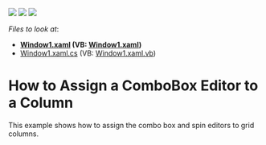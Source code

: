 <!-- default badges list -->
![](https://img.shields.io/endpoint?url=https://codecentral.devexpress.com/api/v1/VersionRange/128648315/21.1.5%2B)
[![](https://img.shields.io/badge/Open_in_DevExpress_Support_Center-FF7200?style=flat-square&logo=DevExpress&logoColor=white)](https://supportcenter.devexpress.com/ticket/details/E1582)
[![](https://img.shields.io/badge/📖_How_to_use_DevExpress_Examples-e9f6fc?style=flat-square)](https://docs.devexpress.com/GeneralInformation/403183)
<!-- default badges end -->
<!-- default file list -->
*Files to look at*:

* **[Window1.xaml](./CS/DXGrid_AssignComboBoxToColumn/Window1.xaml) (VB: [Window1.xaml](./VB/DXGrid_AssignComboBoxToColumn/Window1.xaml))**
* [Window1.xaml.cs](./CS/DXGrid_AssignComboBoxToColumn/Window1.xaml.cs) (VB: [Window1.xaml.vb](./VB/DXGrid_AssignComboBoxToColumn/Window1.xaml.vb))
<!-- default file list end -->
# How to Assign a ComboBox Editor to a Column


<p>This example shows how to assign the combo box and spin editors to grid columns.</p>

<br/>


